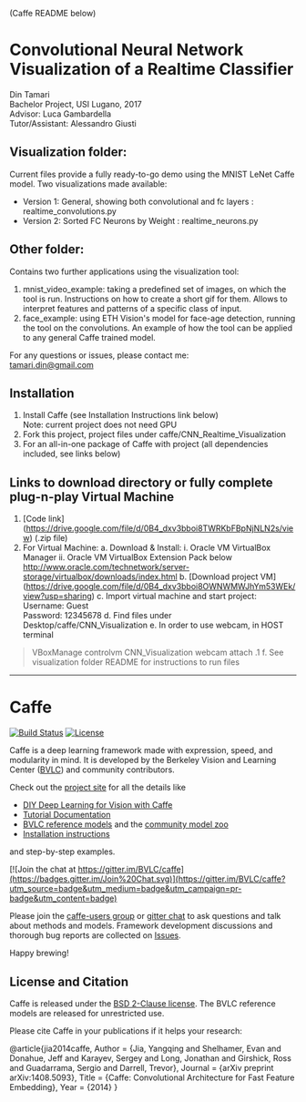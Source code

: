 (Caffe README below)

# Convolutional Neural Network Visualization of a Realtime Classifier

Din Tamari  
Bachelor Project, USI Lugano, 2017  
Advisor: Luca Gambardella  
Tutor/Assistant: Alessandro Giusti  


## Visualization folder:
Current files provide a fully ready-to-go demo using the MNIST LeNet Caffe model.
Two visualizations made available:
- Version 1: General, showing both convolutional and fc layers : realtime_convolutions.py
- Version 2: Sorted FC Neurons by Weight : realtime_neurons.py


## Other folder:
Contains two further applications using the visualization tool:
1. mnist_video_example: taking a predefined set of images, on which the tool is run. Instructions on how to create a short gif for them. Allows to interpret features and patterns of a specific class of input.
2. face_example: using ETH Vision's model for face-age detection, running the tool on the convolutions.
An example of how the tool can be applied to any general Caffe trained model.


For any questions or issues, please contact me:  
tamari.din@gmail.com
 
## Installation
 1. Install Caffe (see Installation Instructions link below)  
 Note: current project does not need GPU
 2. Fork this project, project files under caffe/CNN_Realtime_Visualization
 3. For an all-in-one package of Caffe with project (all dependencies included, see links below)
 
## Links to download directory or fully complete plug-n-play Virtual Machine 
 1. [Code link] (https://drive.google.com/file/d/0B4_dxv3bboi8TWRKbFBpNjNLN2s/view) (.zip file)
 2. For Virtual Machine:
    a. Download & Install: 
         i. Oracle VM VirtualBox Manager
         ii. Oracle VM VirtualBox Extension Pack below  
         http://www.oracle.com/technetwork/server-storage/virtualbox/downloads/index.html
    b. [Download project VM] (https://drive.google.com/file/d/0B4_dxv3bboi8OWNWMWJhYm53WEk/view?usp=sharing)
    c. Import virtual machine and start project:  
                                        Username: Guest  
                                        Password: 12345678
    d. Find files under Desktop/caffe/CNN_Visualization
    e. In order to use webcam, in HOST terminal  
 > VBoxManage controlvm CNN_Visualization webcam attach .1
    f. See visualization folder README for instructions to run files
     
 

----------------------------------------------------------------------------------------------------------

# Caffe

[![Build Status](https://travis-ci.org/BVLC/caffe.svg?branch=master)](https://travis-ci.org/BVLC/caffe)
[![License](https://img.shields.io/badge/license-BSD-blue.svg)](LICENSE)

Caffe is a deep learning framework made with expression, speed, and modularity in mind.
It is developed by the Berkeley Vision and Learning Center ([BVLC](http://bvlc.eecs.berkeley.edu)) and community contributors.

Check out the [project site](http://caffe.berkeleyvision.org) for all the details like

- [DIY Deep Learning for Vision with Caffe](https://docs.google.com/presentation/d/1UeKXVgRvvxg9OUdh_UiC5G71UMscNPlvArsWER41PsU/edit#slide=id.p)
- [Tutorial Documentation](http://caffe.berkeleyvision.org/tutorial/)
- [BVLC reference models](http://caffe.berkeleyvision.org/model_zoo.html) and the [community model zoo](https://github.com/BVLC/caffe/wiki/Model-Zoo)
- [Installation instructions](http://caffe.berkeleyvision.org/installation.html)

and step-by-step examples.

[![Join the chat at https://gitter.im/BVLC/caffe](https://badges.gitter.im/Join%20Chat.svg)](https://gitter.im/BVLC/caffe?utm_source=badge&utm_medium=badge&utm_campaign=pr-badge&utm_content=badge)

Please join the [caffe-users group](https://groups.google.com/forum/#!forum/caffe-users) or [gitter chat](https://gitter.im/BVLC/caffe) to ask questions and talk about methods and models.
Framework development discussions and thorough bug reports are collected on [Issues](https://github.com/BVLC/caffe/issues).

Happy brewing!

## License and Citation

Caffe is released under the [BSD 2-Clause license](https://github.com/BVLC/caffe/blob/master/LICENSE).
The BVLC reference models are released for unrestricted use.

Please cite Caffe in your publications if it helps your research:

@article{jia2014caffe,
Author = {Jia, Yangqing and Shelhamer, Evan and Donahue, Jeff and Karayev, Sergey and Long, Jonathan and Girshick, Ross and Guadarrama, Sergio and Darrell, Trevor},
Journal = {arXiv preprint arXiv:1408.5093},
Title = {Caffe: Convolutional Architecture for Fast Feature Embedding},
Year = {2014}
}
